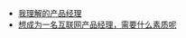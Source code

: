 <!-- docs/solidity/_sidebar.md -->

* [我理解的产品经理](pm/我理解的产品经理)
* [想成为一名互联网产品经理，需要什么素质呢](pm/想成为一名互联网产品经理，需要什么素质呢)
